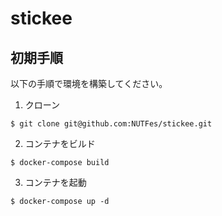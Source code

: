 # stickee

## 初期手順
以下の手順で環境を構築してください。
1. クローン
```
$ git clone git@github.com:NUTFes/stickee.git
```

2. コンテナをビルド
```
$ docker-compose build
```

3. コンテナを起動
```
$ docker-compose up -d
```
